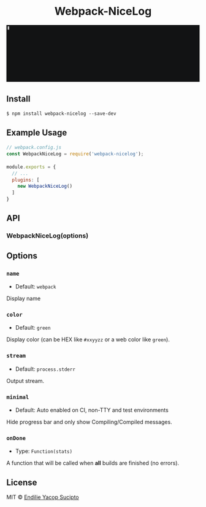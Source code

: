 <h1 align="center">Webpack-NiceLog</h1>

![preview GIF](https://github.com/endiliey/webpack-nicelog/blob/master/preview.gif?raw=true)

## Install

```
$ npm install webpack-nicelog --save-dev
```


## Example Usage

```js
// webpack.config.js
const WebpackNiceLog = require('webpack-nicelog');

module.exports = {
  // ...
  plugins: [
    new WebpackNiceLog()
  ]
}
```


## API

### WebpackNiceLog(options)

## Options

### `name`
  - Default: `webpack`

Display name

### `color`
  - Default: `green`

Display color (can be HEX like `#xxyyzz` or a web color like `green`).

### `stream`
  - Default: `process.stderr`

Output stream.

### `minimal`
  - Default: Auto enabled on CI, non-TTY and test environments

Hide progress bar and only show Compiling/Compiled messages.

### `onDone`
  - Type: `Function(stats)`

A function that will be called when **all** builds are finished (no errors).

## License

MIT © [Endilie Yacop Sucipto](https://endiliey.com)
